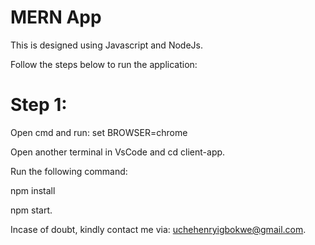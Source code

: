 # MERN App
This is designed using Javascript and NodeJs.

Follow the steps below to run the application:

# Step 1:
Open cmd and run: set BROWSER=chrome

Open another terminal in VsCode and cd client-app.

Run the following command: 

npm install

npm start.


Incase of doubt, kindly contact me via: uchehenryigbokwe@gmail.com.


